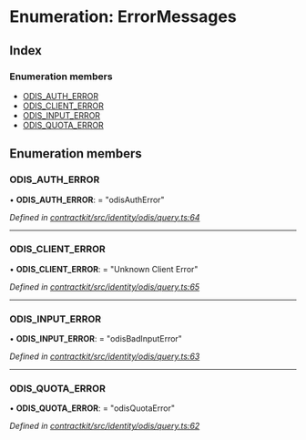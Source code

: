 # Enumeration: ErrorMessages

## Index

### Enumeration members

* [ODIS_AUTH_ERROR](_identity_odis_query_.errormessages.md#odis_auth_error)
* [ODIS_CLIENT_ERROR](_identity_odis_query_.errormessages.md#odis_client_error)
* [ODIS_INPUT_ERROR](_identity_odis_query_.errormessages.md#odis_input_error)
* [ODIS_QUOTA_ERROR](_identity_odis_query_.errormessages.md#odis_quota_error)

## Enumeration members

###  ODIS_AUTH_ERROR

• **ODIS_AUTH_ERROR**: = "odisAuthError"

*Defined in [contractkit/src/identity/odis/query.ts:64](https://github.com/celo-org/celo-monorepo/blob/master/packages/contractkit/src/identity/odis/query.ts#L64)*

___

###  ODIS_CLIENT_ERROR

• **ODIS_CLIENT_ERROR**: = "Unknown Client Error"

*Defined in [contractkit/src/identity/odis/query.ts:65](https://github.com/celo-org/celo-monorepo/blob/master/packages/contractkit/src/identity/odis/query.ts#L65)*

___

###  ODIS_INPUT_ERROR

• **ODIS_INPUT_ERROR**: = "odisBadInputError"

*Defined in [contractkit/src/identity/odis/query.ts:63](https://github.com/celo-org/celo-monorepo/blob/master/packages/contractkit/src/identity/odis/query.ts#L63)*

___

###  ODIS_QUOTA_ERROR

• **ODIS_QUOTA_ERROR**: = "odisQuotaError"

*Defined in [contractkit/src/identity/odis/query.ts:62](https://github.com/celo-org/celo-monorepo/blob/master/packages/contractkit/src/identity/odis/query.ts#L62)*
